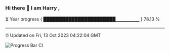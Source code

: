 ### Hi there 👋 I am Harry , 

⏳ Year progress { ███████████████████████▁▁▁▁▁▁▁ } 78.13 %

---

⏰ Updated on Fri, 13 Oct 2023 04:22:04 GMT

![Progress Bar CI](https://github.com/duykhang68/duykhang68/workflows/Progress%20Bar%20CI/badge.svg)
